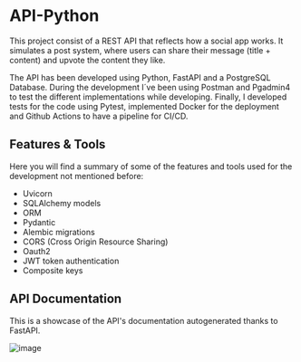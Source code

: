 # API-Python

This project consist of a REST API that reflects how a social app works. It simulates a post system, where users can share their message (title + content) and upvote the content they like.

The API has been developed using Python, FastAPI and a PostgreSQL Database. During the development I´ve been using Postman and Pgadmin4 to test the different implementations while developing.
Finally, I developed tests for the code using Pytest, implemented Docker for the deployment and Github Actions to have a pipeline for CI/CD.

## Features & Tools

 Here you will find a summary of some of the features and tools used for the development not mentioned before:
 
- Uvicorn
- SQLAlchemy models
- ORM
- Pydantic
- Alembic migrations
- CORS (Cross Origin Resource Sharing)
- Oauth2
- JWT token authentication
- Composite keys

## API Documentation

This is a showcase of the API's documentation autogenerated thanks to FastAPI.

![image](https://user-images.githubusercontent.com/95279720/212891469-404cfac6-a332-4c59-9cdf-66dfc51ae222.png)
